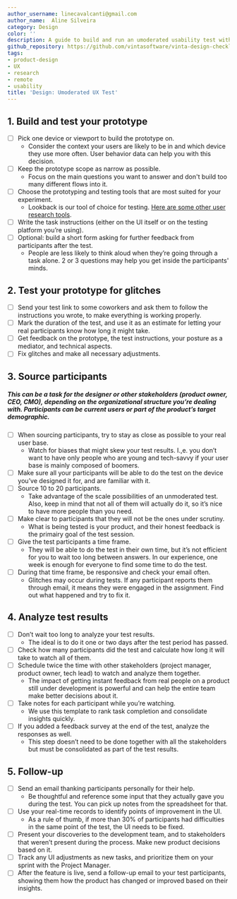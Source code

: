 ```yaml
---
author_username: linecavalcanti@gmail.com
author_name:  Aline Silveira
category: Design
color: ''
description: A guide to build and run an umoderated usability test with remote participants.
github_repository: https://github.com/vintasoftware/vinta-design-checklists/tree/master/unmoderated-remote-ux-test
tags:
- product-design
- UX
- research
- remote
- usability
title: 'Design: Umoderated UX Test'
---
```

## 1. Build and test your prototype
* [ ] Pick one device or viewport to build the prototype on. 
    * Consider the context your users are likely to be in and which device they use more often. User behavior data can help you with this decision.
* [ ] Keep the prototype scope as narrow as possible.
    * Focus on the main questions you want to answer and don't build too many different flows into it. 
* [ ] Choose the prototyping and testing tools that are most suited for your experiment.
    * Lookback is our tool of choice for testing. [Here are some other user research tools](https://www.userinterviews.com/ux-research-field-guide-chapter/user-research-tools#toc-element-5).
* [ ] Write the task instructions (either on the UI itself or on the testing platform you’re using).
* [ ] Optional: build a short form asking for further feedback from participants after the test.
    * People are less likely to think aloud when they’re going through a task alone. 2 or 3 questions may help you get inside the participants' minds.

## 2. Test your prototype for glitches
* [ ] Send your test link to some coworkers and ask them to follow the instructions you wrote, to make everything is working properly.
* [ ] Mark the duration of the test, and use it as an estimate for letting your real participants know how long it might take.
* [ ] Get feedback on the prototype, the test instructions, your posture as a mediator, and technical aspects.
* [ ] Fix glitches and make all necessary adjustments.

## 3. Source participants
##### This can be a task for the designer or other stakeholders (product owner, CEO, CMO), depending on the organizational structure you’re dealing with. Participants can be current users or part of the product’s target demographic.

* [ ] When sourcing participants, try to stay as close as possible to your real user base. 
    * Watch for biases that might skew your test results. I.,e. you don’t want to have only people who are young and tech-savvy if your user base is mainly composed of boomers.
* [ ] Make sure all your participants will be able to do the test on the device you’ve designed it for, and are familiar with it.
* [ ] Source 10 to 20 participants.
    * Take advantage of the scale possibilities of an unmoderated test. Also, keep in mind that not all of them will actually do it, so it’s nice to have more people than you need.
* [ ] Make clear to participants that they will not be the ones under scrutiny. 
    * What is being tested is your product, and their honest feedback is the primairy goal of the test session.
* [ ] Give the test participants a time frame.
    * They will be able to do the test in their own time, but it’s not efficient for you to wait too long between answers. In our experience, one week is enough for everyone to find some time to do the test. 
* [ ] During that time frame, be responsive and check your email often.
    * Glitches may occur during tests. If any participant reports them through email, it means they were engaged in the assignment. Find out what happened and try to fix it.

## 4. Analyze test results
* [ ] Don’t wait too long to analyze your test results.
    * The ideal is to do it one or two days after the test period has passed.
* [ ] Check how many participants did the test and calculate how long it will take to watch all of them.
* [ ] Schedule twice the time with other stakeholders (project manager, product owner, tech lead) to watch and analyze them together.
    * The impact of getting instant feedback from real people on a product still under development is powerful and can help the entire team make better decisions about it.
* [ ] Take notes for each participant while you’re watching. 
    * We use this template to rank task completion and consolidate insights quickly.
* [ ] If you added a feedback survey at the end of the test, analyze the responses as well. 
    * This step doesn’t need to be done together with all the stakeholders but must be consolidated as part of the test results.

## 5. Follow-up
* [ ] Send an email thanking participants personally for their help. 
    * Be thoughtful and reference some input that they actually gave you during the test. You can pick up notes from the spreadsheet for that. 
* [ ] Use your real-time records to identify points of improvement in the UI. 
    * As a rule of thumb, if more than 30% of participants had difficulties in the same point of the test, the UI needs to be fixed. 
* [ ] Present your discoveries to the development team, and to stakeholders that weren’t present during the process. Make new product decisions based on it.
* [ ] Track any UI adjustments as new tasks, and prioritize them on your sprint with the Project Manager.
* [ ] After the feature is live, send a follow-up email to your test participants, showing them how the product has changed or improved based on their insights.
